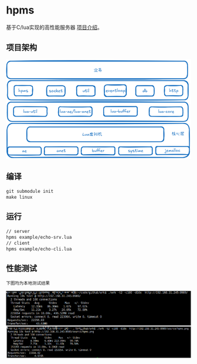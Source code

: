 # hpms
基于C/lua实现的高性能服务器
[项目介绍](http://139.199.203.157:6002 "点击访问")。

## 项目架构
![](./source/hpms.png "架构图")

## 编译
```
git submodule init
make linux
```
## 运行
```
// server
hpms example/echo-srv.lua
// client
hpms example/echo-cli.lua
```

## 性能测试
    下图均为本地测试结果
![](./source/test1.png "test1")
![](./source/test2.png "test2")